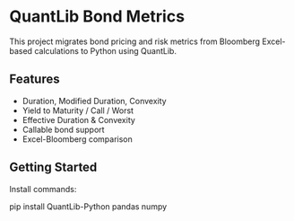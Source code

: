 # QuantLib Bond Metrics

This project migrates bond pricing and risk metrics from Bloomberg Excel-based calculations to Python using QuantLib.

## Features

- Duration, Modified Duration, Convexity
- Yield to Maturity / Call / Worst
- Effective Duration & Convexity
- Callable bond support
- Excel-Bloomberg comparison

## Getting Started

Install commands:

pip install QuantLib-Python pandas numpy
